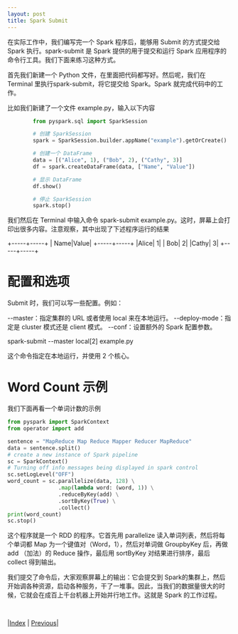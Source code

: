```yaml
---
layout: post
title: Spark Submit
---
```


在实际工作中，我们编写完一个 Spark 程序后，能够用 Submit 的方式提交给 Spark 执行。spark-submit 是 Spark 提供的用于提交和运行 Spark 应用程序的命令行工具。我们下面来练习这种方式。

首先我们新建一个 Python 文件，在里面把代码都写好。然后呢，我们在 Terminal 里执行spark-submit，将它提交给 Spark。Spark 就完成代码中的工作。

比如我们新建了一个文件 example.py，输入以下内容

```py
        from pyspark.sql import SparkSession

        # 创建 SparkSession
        spark = SparkSession.builder.appName("example").getOrCreate()

        # 创建一个 DataFrame
        data = [("Alice", 1), ("Bob", 2), ("Cathy", 3)]
        df = spark.createDataFrame(data, ["Name", "Value"])

        # 显示 DataFrame
        df.show()

        # 停止 SparkSession
        spark.stop()
```

我们然后在 Terminal 中输入命令 spark-submit example.py。这时，屏幕上会打印出很多内容。注意观察，其中出现了下述程序运行的结果

+-----+-----+
| Name|Value|
+-----+-----+
|Alice|    1|
|  Bob|    2|
|Cathy|    3|
+-----+-----+

# 配置和选项

Submit 时，我们可以写一些配置。例如：

--master：指定集群的 URL 或者使用 local 来在本地运行。
--deploy-mode：指定是 cluster 模式还是 client 模式。
--conf：设置额外的 Spark 配置参数。

spark-submit --master local[2] example.py

这个命令指定在本地运行，并使用 2 个核心。

# Word Count 示例

我们下面再看一个单词计数的示例

```py
from pyspark import SparkContext
from operator import add

sentence = "MapReduce Map Reduce Mapper Reducer MapReduce"
data = sentence.split()
# create a new instance of Spark pipeline
sc = SparkContext()
# Turning off info messages being displayed in spark control
sc.setLogLevel("OFF")
word_count = sc.parallelize(data, 128) \
                .map(lambda word: (word, 1)) \
                .reduceByKey(add) \
                .sortByKey(True) \
                .collect()
print(word_count)
sc.stop()
```

这个程序就是一个 RDD 的程序。它首先用 parallelize 读入单词列表，然后将每个单词都 Map 为一个键值对（Word，1），然后对单词做 GroupbyKey 后，再做 add （加法）的 Reduce 操作，最后用 sortByKey 对结果进行排序，最后 collect 得到输出。

我们提交了命令后，大家观察屏幕上的输出：它会提交到 Spark的集群上，然后开始调各种资源，启动各种服务，干了一堆事。因此，当我们的数据量很大的时候，它就会在成百上千台机器上开始并行地工作。这就是 Spark 的工作过程。

<br/>

|[Index](../) | [Previous](5-experi)|
